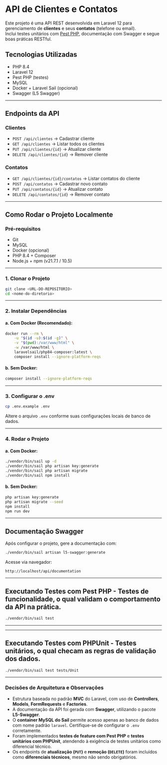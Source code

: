 # API de Clientes e Contatos

Este projeto é uma API REST desenvolvida em Laravel 12 para gerenciamento de **clientes** e seus **contatos** (telefone ou email).  
Inclui testes unitários com [Pest PHP](https://pestphp.com), documentação com Swagger e segue boas práticas RESTful.

## Tecnologias Utilizadas

- PHP 8.4
- Laravel 12
- Pest PHP (testes)
- MySQL
- Docker + Laravel Sail (opcional)
- Swagger (L5 Swagger)

---

## Endpoints da API

### Clientes

- `POST /api/clientes` → Cadastrar cliente  
- `GET /api/clientes` → Listar todos os clientes  
- `PUT /api/clientes/{id}` → Atualizar cliente  
- `DELETE /api/clientes/{id}` → Remover cliente  

### Contatos

- `GET /api/clientes/{id}/contatos` → Listar contatos do cliente  
- `POST /api/contatos` → Cadastrar novo contato  
- `PUT /api/contatos/{id}` → Atualizar contato  
- `DELETE /api/contatos/{id}` → Remover contato  

---

## Como Rodar o Projeto Localmente

### Pré-requisitos

- Git
- MySQL
- Docker (opcional)
- PHP 8.4 + Composer
- Node.js + npm (v21.7.1 / 10.5)

---

### 1. Clonar o Projeto

```bash
git clone <URL-DO-REPOSITORIO>
cd <nome-do-diretorio>
```

---

### 2. Instalar Dependências

#### a. Com Docker (Recomendado):

```bash
docker run --rm \
    -u "$(id -u):$(id -g)" \
    -v "$(pwd):/var/www/html" \
    -w /var/www/html \
    laravelsail/php84-composer:latest \
    composer install --ignore-platform-reqs
```

#### b. Sem Docker:

```bash
composer install --ignore-platform-reqs
```

---

### 3. Configurar o .env

```bash
cp .env.example .env
```

Altere o arquivo `.env` conforme suas configurações locais de banco de dados.

---

### 4. Rodar o Projeto

#### a. Com Docker:

```bash
./vendor/bin/sail up -d
./vendor/bin/sail php artisan key:generate
./vendor/bin/sail php artisan migrate 
./vendor/bin/sail npm install
```

#### b. Sem Docker:

```bash
php artisan key:generate
php artisan migrate --seed
npm install
npm run dev
```

---

## Documentação Swagger

Após configurar o projeto, gere a documentação com:

```bash
./vendor/bin/sail artisan l5-swagger:generate
```

Acesse via navegador:

```
http://localhost/api/documentation
```

---

## Executando Testes com Pest PHP - Testes de funcionalidade, o qual validam o comportamento da API na prática.

```bash
./vendor/bin/sail test
```

---

---

## Executando Testes com PHPUnit - Testes unitários, o qual checam as regras de validação dos dados.

```bash
./vendor/bin/sail test tests/Unit
```

---

### Decisões de Arquitetura e Observações

- Estrutura baseada no padrão **MVC** do Laravel, com uso de **Controllers**, **Models**, **FormRequests** e **Factories**.
- A documentação da API foi gerada com **Swagger**, utilizando o pacote **L5-Swagger**.
- O **container MySQL do Sail** permite acesso apenas ao banco de dados com nome padrão `laravel`. Certifique-se de configurar o `.env` corretamente.
- Foram implementados **testes de feature com Pest PHP** e **testes unitários com PHPUnit**, atendendo à exigência de testes unitários como diferencial técnico.
- Os endpoints de **atualização (`PUT`)** e **remoção (`DELETE`)** foram incluídos como **diferenciais técnicos**, mesmo não sendo obrigatórios.
